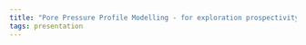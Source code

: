 ```yaml
---
title: "Pore Pressure Profile Modelling - for exploration prospectivity and well planning. (Skulduggery or Science ?)"
tags: presentation 
---
```

